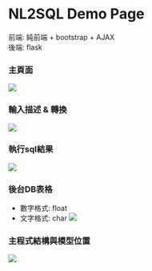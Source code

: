 # NL2SQL Demo Page
前端: 純前端 + bootstrap + AJAX<br>
後端: flask<br>
### 主頁面
![](https://github.com/eric88525/NL2SQL_Service/blob/main/demo_pictures/demo2.png)


### 輸入描述 & 轉換
![](https://github.com/eric88525/NL2SQL_Service/blob/main/demo_pictures/demo1.png)


### 執行sql結果
![](https://github.com/eric88525/NL2SQL_Service/blob/main/demo_pictures/demo1-1.png)


### 後台DB表格
+ 數字格式: float 
+ 文字格式: char
![](https://github.com/eric88525/NL2SQL_Service/blob/main/demo_pictures/db.png)

### 主程式結構與模型位置
![](https://github.com/eric88525/NL2SQL_Service/blob/main/demo_pictures/structure.png)
